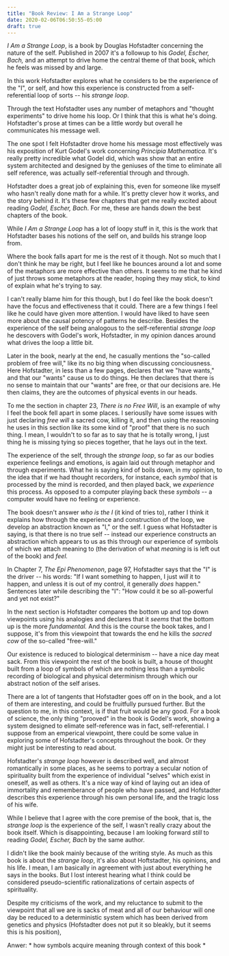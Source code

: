 ```yaml
---
title: "Book Review: I Am a Strange Loop"
date: 2020-02-06T06:50:55-05:00
draft: true
---
```


*I Am a Strange Loop*, is a book by Douglas Hofstadter concerning the
nature of the self.  Published in 2007 it's a followup to his *Godel,
Escher, Bach,* and an attempt to drive home the central theme of that
book, which he feels was missed by and large.

In this work Hofstadter explores what he considers to be the
experience of the "I", or self, and how this experience is constructed
from a self-referential loop of sorts -- his *strange loop*.

Through the text Hofstadter uses any number of metaphors and "thought
experiments" to drive home his loop.  Or I think that this is what
he's doing.  Hofstadter's prose at times can be a little wordy but
overall he communicates his message well.

The one spot I felt Hofstadter drove home his message most effectively
was his exposition of Kurt Godel's work concerning *Principia
Mathematica.*  It's really pretty incredible what Godel did, which was
show that an entire system architected and designed by the geniuses of
the time to eliminate all self reference, was actually
self-referential through and through.

Hofstadter does a great job of explaining this, even for someone like
myself who hasn't really done math for a while.  It's pretty clever
how it works, and the story behind it.  It's these few chapters that
get me really excited about reading *Godel, Escher, Bach*.  For me,
these are hands down the best chapters of the book.

While *I Am a Strange Loop* has a lot of loopy stuff
in it, this is the work that Hofstadter bases his notions of the self
on, and builds his strange loop from.

Where the book falls apart for me is the rest of it though.  Not so
much that I don't think he may be right, but I feel like he bounces
around a lot and some of the metaphors are more effective than
others.  It seems to me that he kind of just throws some metaphors at
the reader, hoping they may stick, to kind of explain what he's trying
to say.

I can't really blame him for this though, but I do feel like the book
doesn't have the focus and effectiveness that it could.  There are a
few things I feel like he could have given more attention.  I would
have liked to have seen more about the causal potency of patterns he
describe.  Besides the experience of the self being analogous to the
self-referential *strange loop* he descovers with Godel's work,
Hofstadter, in my opinion dances around what drives the loop a little bit.

Later in the book, nearly at the end, he casually mentions the
"so-called problem of free will," like its no big thing when
discussing conciousness.  Here Hofstadter, in less than a few pages,
declares that we "have wants," and that our "wants" cause us to do
things.  He then declares that there is no sense to maintain that our
"wants" are free, or that our decisions are.  He then claims, they are
the outcomes of physical events in our heads.

To me the section in chapter 23, *There is no Free Will*, is an
example of why I feel the book fell apart in some places.  I
seriouslly have some issues with just declaring *free will* a sacred
cow, killing it, and then using the reasoning he uses in this section
like its some kind of "proof" that there is no such thing.  I mean, I
wouldn't to so far as to say that he is totally wrong, I just thing he
is missing tying so pieces together, that he lays out in the text.

The experience of the self, through the *strange loop*, so far as our
bodies experience feelings and emotions, is again laid out through
metaphor and through experiments.  What he is saying kind of boils
down, in my opinion, to the idea that if we had thought recorders, for
instance, each *symbol* that is processed by the mind is recorded, and
then played back, we *experience* this process.  As opposed to a
computer playing back these *symbols* -- a computer would have no
feeling or experience.

The book doesn't answer *who is the I* (it kind of tries to), rather I
think it explains how through the experience and construction of the
loop, we develop an abstraction known as "I," or the self.  I guess
what Hofstadter is saying, is that there is no true self -- instead
our experience constructs an abstraction which appears to us as this
through our experience of symbols of which we attach meaning to (the
derivation of what *meaning* is is left out of the book) and *feel.*

In Chapter 7, *The Epi Phenomenon*, page 97, Hofstadter says that the "I" is
the driver -- his words: "If I want something to happen, I just *will*
it to happen, and unless it is out of my control, it generally *does*
happen."  Sentences later while describing the "I": "How could it be
so all-powerful and yet not exist?"

In the next section is Hofstadter compares the bottom up and top down
viewpoints using his analogies and declares that it *seems* that the
bottom up is the more *fundamental.*  And this is the course the book
takes, and I suppose, it's from this viewpoint that towards the end he
kills the *sacred cow* of the so-called "free-will."

Our existence is reduced to biological determinism -- have a nice day
meat sack.  From this viewpoint the rest of the book is built, a house
of thought built from a loop of symbols of which are nothing less than
a symbolic recording of biological and physical determinism through
which our abstract notion of the self arises.

There are a lot of tangents that Hofstadter goes off on in the book,
and a lot of them are interesting, and could be fruitfully pursued
further.  But the question to me, in this context, is if that fruit
would be any good.  For a book of science, the only thing "prooved" in
the book is Godel's work, showing a system designed to elimate
self-reference was in fact, self-referential.  I suppose from an
emperical viewpoint, there could be some value in exploring some of
Hofstadter's concepts throughout the book.  Or they might just be
interesting to read about.


Hofstadter's *strange loop* however is described well, and almost
romantically in some places, as he seems to portray a secular notion
of spirituality built from the experience of individual "selves" which
exist in oneself, as well as others.  It's a nice way of kind of
laying out an idea of immortality and rememberance of people who have
passed, and Hofstadter describes this experience through his own
personal life, and the tragic loss of his wife.



While I believe that I agree with the core premise of the book, that
is, the *strange loop* is the experience of the self, I wasn't
really crazy about the book itself.  Which is disappointing, because I
am looking forward *still* to reading *Godel, Escher, Bach* by the
same author.

I didn't like the book mainly because of the writing style.  As much
as this book is about the *strange loop*, it's also about Hoftstadter,
his opinions, and his life.  I mean, I am basically in agreement with
just about everything he says in the books.  But I lost interest
hearing what I think could be considered pseudo-scientific
rationalizations of certain aspects of spirituality.

Despite my criticisms of the work, and my reluctance to submit to the
viewpoint that all we are is sacks of meat and all of our behaviour
will one day be reduced to a deterministic system which has been
derived from genetics and physics (Hofstadter does not put it so
bleakly, but it seems this is his position),   

Anwer: * how symbols acquire meaning through context
of this book *

